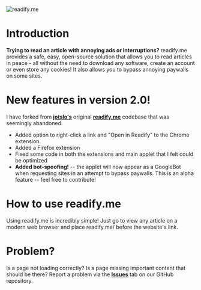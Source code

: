 ![readify.me](assets/logo.png)

# Introduction
**Trying to read an article with annoying ads or interruptions?** readify.me provides a safe, easy, open-source solution that allows you to read articles in peace - all without the need to download any software, create an account or even store any cookies! It also allows you to bypass annoying paywalls on some sites.

# New features in version 2.0!
I have forked from [**jotslo's**](https://github.com/jotslo) original [**readify.me**](https://github.com/jotslo/readify.me/tree/main) codebase that was seemingly abandoned.
- Added option to right-click a link and "Open in Readify" to the Chrome extension.
- Added a Firefox extension
- Fixed some code in both the extensions and main applet that I felt could be optimized
- **Added bot-spoofing!** -- the applet will now appear as a GoogleBot when requesting sites in an attempt to bypass paywalls. This is an alpha feature -- feel free to contribute!

# How to use readify.me
Using readify.me is incredibly simple! Just go to view any article on a modern web browser and place readify.me/ before the website's link.

# Problem?
Is a page not loading correctly? Is a page missing important content that should be there? Report a problem via the [**Issues**](https://github.com/warped-pipe/readify/issues) tab on our GitHub repository.
